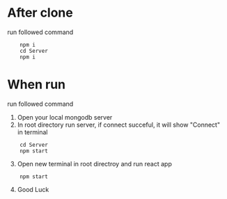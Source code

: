 # After clone
run followed command
~~~
    npm i
    cd Server
    npm i 
~~~

# When run 
run followed command
1. Open your local mongodb server
2. In root directory run server, if connect succeful, it will show "Connect" in terminal
~~~
    cd Server 
    npm start
~~~
3. Open new terminal in root directroy and run react app
   
~~~
    npm start
~~~
4. Good Luck